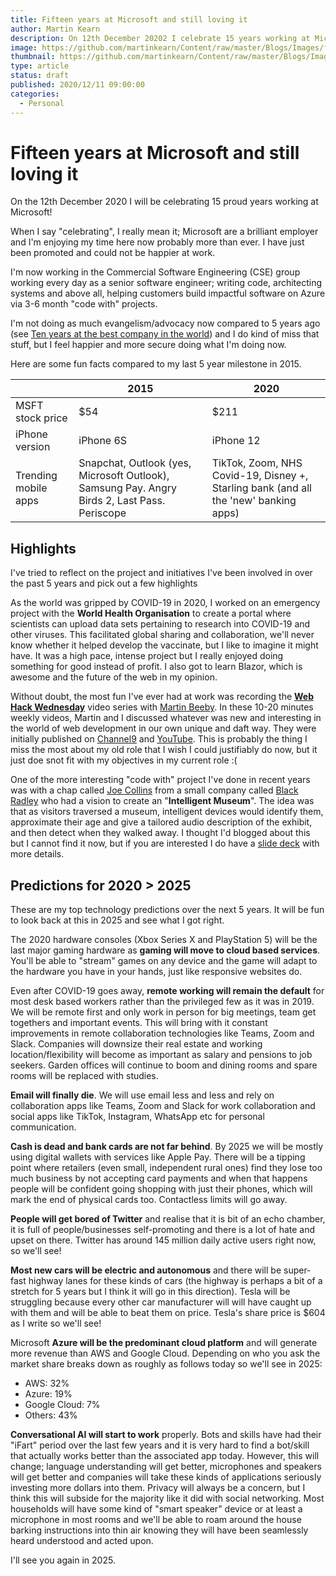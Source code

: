 ```yaml
---
title: Fifteen years at Microsoft and still loving it
author: Martin Kearn
description: On 12th December 20202 I celebrate 15 years working at Microsoft. This article contains a short reflection, some interesting facts and some predictions that I hope to look back on at my 20 year celebratory blog post.
image: https://github.com/martinkearn/Content/raw/master/Blogs/Images/forms.jpg
thumbnail: https://github.com/martinkearn/Content/raw/master/Blogs/Images/forms_thumb.jpg
type: article
status: draft
published: 2020/12/11 09:00:00
categories: 
  - Personal
---
```


# Fifteen years at Microsoft and still loving it

On the 12th December 2020 I will be celebrating 15 proud years working at Microsoft!

When I say "celebrating", I really mean it; Microsoft are a brilliant employer and I'm enjoying my time here now probably more than ever. I have just been promoted and could not be happier at work.

I'm now working in the Commercial Software Engineering (CSE) group working every day as a senior software engineer; writing code, architecting systems and above all, helping customers build impactful software on Azure via 3-6 month "code with" projects. 

I'm not doing as much evangelism/advocacy now compared to 5 years ago (see [Ten years at the best company in the world](http://martink.me/articles/ten-years-at-the-best-company-in-the-world)) and I do kind of miss that stuff, but I feel happier and more secure doing what I'm doing now.

Here are some fun facts compared to my last 5 year milestone in 2015.

|                      | 2015                                                         | 2020                                                         |
| -------------------- | ------------------------------------------------------------ | ------------------------------------------------------------ |
| MSFT stock price     | $54                                                          | $211                                                         |
| iPhone version       | iPhone 6S                                                    | iPhone 12                                                    |
| Trending mobile apps | Snapchat, Outlook (yes, Microsoft Outlook), Samsung Pay. Angry Birds 2, Last Pass. Periscope | TikTok, Zoom, NHS Covid-19, Disney +, Starling bank (and all the 'new' banking apps) |

## Highlights

I've tried to reflect on the project and initiatives I've been involved in over the past 5 years and pick out a few highlights

As the world was gripped by COVID-19 in 2020, I worked on an emergency project with the **World Health Organisation** to create a portal where scientists can upload data sets pertaining to research into COVID-19 and other viruses. This facilitated global sharing and collaboration, we'll never know whether it helped develop the vaccinate, but I like to imagine it might have. It was a high pace, intense project but I really enjoyed doing something for good instead of profit. I also got to learn Blazor, which is awesome and the future of the web in my opinion.

Without doubt, the most fun I've ever had at work was recording the **[Web Hack Wednesday](https://channel9.msdn.com/Shows/Web-Hack-Wednesday)** video series with [Martin Beeby](https://twitter.com/thebeebs). In these 10-20 minutes weekly videos, Martin and I discussed whatever was new and interesting in the world of web development in our own unique and daft way. They were initially published on [Channel9](https://channel9.msdn.com/Shows/Web-Hack-Wednesday) and [YouTube](https://www.youtube.com/channel/UCxfB8nhgGYilj21J9bO_x6Q). This is probably the thing I miss the most about my old role that I wish I could justifiably do now, but it just doe snot fit with my objectives in my current role :(

One of the more interesting "code with" project I've done in recent years was with a chap called [Joe Collins](https://twitter.com/joejcollins) from a small company called [Black Radley]() who had a vision to create an "**Intelligent Museum**". The idea was that as visitors traversed a museum, intelligent devices would identify them, approximate their age and give a tailored audio description of the exhibit, and then detect when they walked away. I thought I'd blogged about this but I cannot find it now, but if you are interested I do have a [slide deck](https://1drv.ms/p/s!ApiDsT2045uZgYv2W6bHU6m2A2IEIOU?e=CtFZfy) with more details.

## Predictions for 2020 > 2025

These are my top technology predictions over the next 5 years. It will be fun to look back at this in 2025 and see what I got right.

The 2020 hardware consoles (Xbox Series X and PlayStation 5) will be the last major gaming hardware as **gaming will move to cloud based services**. You'll be able to "stream" games on any device and the game will adapt to the hardware you have in your hands, just like responsive websites do.

Even after COVID-19 goes away, **remote working will remain the default** for most desk based workers rather than the privileged few as it was in 2019. We will be remote first and only work in person for big meetings, team get togethers and important events. This will bring with it constant improvements in remote collaboration technologies like Teams, Zoom and Slack. Companies will downsize their real estate and working location/flexibility will become as important as salary and pensions to job seekers. Garden offices will continue to boom and dining rooms and spare rooms will be replaced with studies.

**Email will finally die**. We will use email less and less and rely on collaboration apps like Teams, Zoom and Slack for work collaboration and social apps like TikTok, Instagram, WhatsApp etc for personal communication.

**Cash is dead and bank cards are not far behind**. By 2025 we will be mostly using digital wallets with services like Apple Pay. There will be a tipping point where retailers (even small, independent rural ones) find they lose too much business by not accepting card payments and when that happens people will be confident going shopping with just their phones, which will mark the end of physical cards too. Contactless limits will go away.

**People will get bored of Twitter** and realise that it is bit of an echo chamber, it is full of people/businesses self-promoting and there is a lot of hate and upset on there. Twitter has around 145 million daily active users right now, so we'll see!

**Most new cars will be electric and autonomous** and there will be super-fast highway lanes for these kinds of cars (the highway is perhaps a bit of a stretch for 5 years but I think it will go in this direction). Tesla will be struggling because every other car manufacturer will will have caught up with them and will be able to beat them on price. Tesla's share price is $604 as I write so we'll see!

Microsoft **Azure will be the predominant cloud platform** and will generate more revenue than AWS and Google Cloud. Depending on who you ask the market share breaks down as roughly as follows today so we'll see in 2025:

- AWS: 32%
- Azure: 19%
- Google Cloud: 7%
- Others: 43%

**Conversational AI will start to work** properly. Bots and skills have had their "iFart" period over the last few years and it is very hard to find a bot/skill that actually works better than the associated app today. However, this will change; language understanding will get better, microphones and speakers will get better and companies will take these kinds of applications seriously investing more dollars into them. Privacy will always be a concern, but I think this will subside for the majority like it did with social networking. Most households will have some kind of "smart speaker" device or at least a microphone in most rooms and we'll be able to roam around the house barking instructions into thin air knowing they will have been seamlessly heard understood and acted upon.

I'll see you again in 2025.